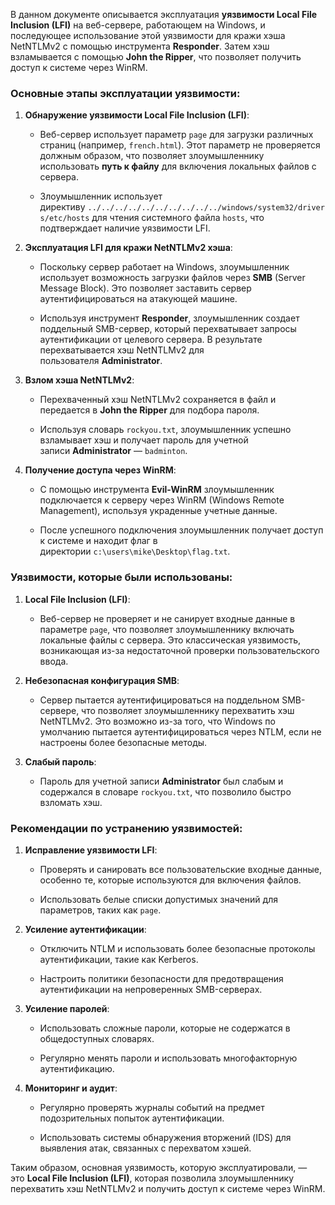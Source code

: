 В данном документе описывается эксплуатация **уязвимости Local File Inclusion (LFI)** на веб-сервере, работающем на Windows, и последующее использование этой уязвимости для кражи хэша NetNTLMv2 с помощью инструмента **Responder**. Затем хэш взламывается с помощью **John the Ripper**, что позволяет получить доступ к системе через WinRM.

### Основные этапы эксплуатации уязвимости:

1. **Обнаружение уязвимости Local File Inclusion (LFI)**:
    
    - Веб-сервер использует параметр `page` для загрузки различных страниц (например, `french.html`). Этот параметр не проверяется должным образом, что позволяет злоумышленнику использовать **путь к файлу** для включения локальных файлов с сервера.
        
    - Злоумышленник использует директиву `../../../../../../../../../../windows/system32/drivers/etc/hosts` для чтения системного файла `hosts`, что подтверждает наличие уязвимости LFI.
        
2. **Эксплуатация LFI для кражи NetNTLMv2 хэша**:
    
    - Поскольку сервер работает на Windows, злоумышленник использует возможность загрузки файлов через **SMB** (Server Message Block). Это позволяет заставить сервер аутентифицироваться на атакующей машине.
        
    - Используя инструмент **Responder**, злоумышленник создает поддельный SMB-сервер, который перехватывает запросы аутентификации от целевого сервера. В результате перехватывается хэш NetNTLMv2 для пользователя **Administrator**.
        
3. **Взлом хэша NetNTLMv2**:
    
    - Перехваченный хэш NetNTLMv2 сохраняется в файл и передается в **John the Ripper** для подбора пароля.
        
    - Используя словарь `rockyou.txt`, злоумышленник успешно взламывает хэш и получает пароль для учетной записи **Administrator** — `badminton`.
        
4. **Получение доступа через WinRM**:
    
    - С помощью инструмента **Evil-WinRM** злоумышленник подключается к серверу через WinRM (Windows Remote Management), используя украденные учетные данные.
        
    - После успешного подключения злоумышленник получает доступ к системе и находит флаг в директории `c:\users\mike\Desktop\flag.txt`.
        

### Уязвимости, которые были использованы:

1. **Local File Inclusion (LFI)**:
    
    - Веб-сервер не проверяет и не санирует входные данные в параметре `page`, что позволяет злоумышленнику включать локальные файлы с сервера. Это классическая уязвимость, возникающая из-за недостаточной проверки пользовательского ввода.
        
2. **Небезопасная конфигурация SMB**:
    
    - Сервер пытается аутентифицироваться на поддельном SMB-сервере, что позволяет злоумышленнику перехватить хэш NetNTLMv2. Это возможно из-за того, что Windows по умолчанию пытается аутентифицироваться через NTLM, если не настроены более безопасные методы.
        
3. **Слабый пароль**:
    
    - Пароль для учетной записи **Administrator** был слабым и содержался в словаре `rockyou.txt`, что позволило быстро взломать хэш.
        

### Рекомендации по устранению уязвимостей:

1. **Исправление уязвимости LFI**:
    
    - Проверять и санировать все пользовательские входные данные, особенно те, которые используются для включения файлов.
        
    - Использовать белые списки допустимых значений для параметров, таких как `page`.
        
2. **Усиление аутентификации**:
    
    - Отключить NTLM и использовать более безопасные протоколы аутентификации, такие как Kerberos.
        
    - Настроить политики безопасности для предотвращения аутентификации на непроверенных SMB-серверах.
        
3. **Усиление паролей**:
    
    - Использовать сложные пароли, которые не содержатся в общедоступных словарях.
        
    - Регулярно менять пароли и использовать многофакторную аутентификацию.
        
4. **Мониторинг и аудит**:
    
    - Регулярно проверять журналы событий на предмет подозрительных попыток аутентификации.
        
    - Использовать системы обнаружения вторжений (IDS) для выявления атак, связанных с перехватом хэшей.
        

Таким образом, основная уязвимость, которую эксплуатировали, — это **Local File Inclusion (LFI)**, которая позволила злоумышленнику перехватить хэш NetNTLMv2 и получить доступ к системе через WinRM.